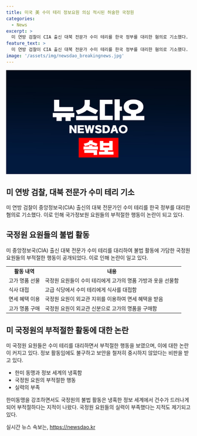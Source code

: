 ```yaml
---
title: 미국 美 수미 테리 정보요원 의심 적시된 허술한 국정원
categories:
  - News
excerpt: >
  미 연방 검찰이 CIA 출신 대북 전문가 수미 테리를 한국 정부를 대리한 혐의로 기소했다. 수미 테리와 국정원 요원들의 사이에서 공개된 명품 선물과 식사 등의 행위가 고스란히 담긴 공소장에 대한 논란이 제기되고 있다. 국정원 요원들의 활동이 미국 수사망에 포착된 것은 어설프다는 지적도 나왔으며, 법적 문제의 가능성도 제기되고 있다. 전문가들은 국정원의 미국 활동이 현장에서 냉혹한 현실과 맞지 않았다고 지적하고 있다.
feature_text: >
  미 연방 검찰이 CIA 출신 대북 전문가 수미 테리를 한국 정부를 대리한 혐의로 기소했다. 수미 테리와 국정원 요원들의 사이에서 공개된 명품 선물과 식사 등의 행위가 고스란히 담긴 공소장에 대한 논란이 제기되고 있다. 국정원 요원들의 활동이 미국 수사망에 포착된 것은 어설프다는 지적도 나왔으며, 법적 문제의 가능성도 제기되고 있다. 전문가들은 국정원의 미국 활동이 현장에서 냉혹한 현실과 맞지 않았다고 지적하고 있다.
image: '/assets/img/newsdao_breakingnews.jpg'
---
```


<p><img src="/assets/img/newsdao_breakingnews.jpg" alt="cryptoinkorea 속보" /></p>

<h2 data-ke-size="size26">미 연방 검찰, 대북 전문가 수미 테리 기소</h2>

<p data-ke-size="size16">미 연방 검찰이 중앙정보국(CIA) 출신의 대북 전문가인 수미 테리를 한국 정부를 대리한 혐의로 기소했다. 이로 인해 국가정보원 요원들의 부적절한 행동이 논란이 되고 있다.</p>

<h2 data-ke-size="size26">국정원 요원들의 불법 활동</h2>

<p data-ke-size="size16">미 중앙정보국(CIA) 출신 대북 전문가 수미 테리를 대리하여 불법 활동에 가담한 국정원 요원들의 부적절한 행동이 공개되었다. 이로 인해 논란이 일고 있다.</p>

<table>
  <tr>
    <td style="text-align: center; height: 17px;"><b>활동 내역</b></td>
    <td style="text-align: center; height: 17px;"><b>내용</b></td>
  </tr>
  <tr>
    <td style="text-align: left;">고가 명품 선물</td>
    <td style="text-align: left;">국정원 요원들이 수미 테리에게 고가의 명품 가방과 옷을 선물함</td>
  </tr>
  <tr>
    <td style="text-align: left;">식사 대접</td>
    <td style="text-align: left;">고급 식당에서 수미 테리에게 식사를 대접함</td>
  </tr>
  <tr>
    <td style="text-align: left;">면세 혜택 이용</td>
    <td style="text-align: left;">국정원 요원이 외교관 지위를 이용하여 면세 혜택을 받음</td>
  </tr>
  <tr>
    <td style="text-align: left;">고가 명품 구매</td>
    <td style="text-align: left;">국정원 요원이 외교관 신분으로 고가의 명품을 구매함</td>
  </tr>
</table>

<h2 data-ke-size="size26">미 국정원의 부적절한 활동에 대한 논란</h2>

<p data-ke-size="size16">미 국정원 요원들은 수미 테리를 대리하면서 부적절한 행동을 보였으며, 이에 대한 논란이 커지고 있다. 정보 활동임에도 불구하고 보안을 철저히 중시하지 않았다는 비판을 받고 있다.</p>

<ul>
  <li>한미 동맹과 정보 세계의 냉혹함</li>
  <li>국정원 요원의 부적절한 행동</li>
  <li>실력의 부족</li>
</ul>

<p data-ke-size="size16">한미동맹을 강조하면서도 국정원의 불법 활동은 냉혹한 정보 세계에서 건수가 드러나게 되어 부적절하다는 지적이 나왔다. 국정원 요원들의 실력이 부족했다는 지적도 제기되고 있다.</p>
실시간 뉴스 속보는, <a href="https://newsdao.kr" rel="dofollow">https://newsdao.kr</a>


